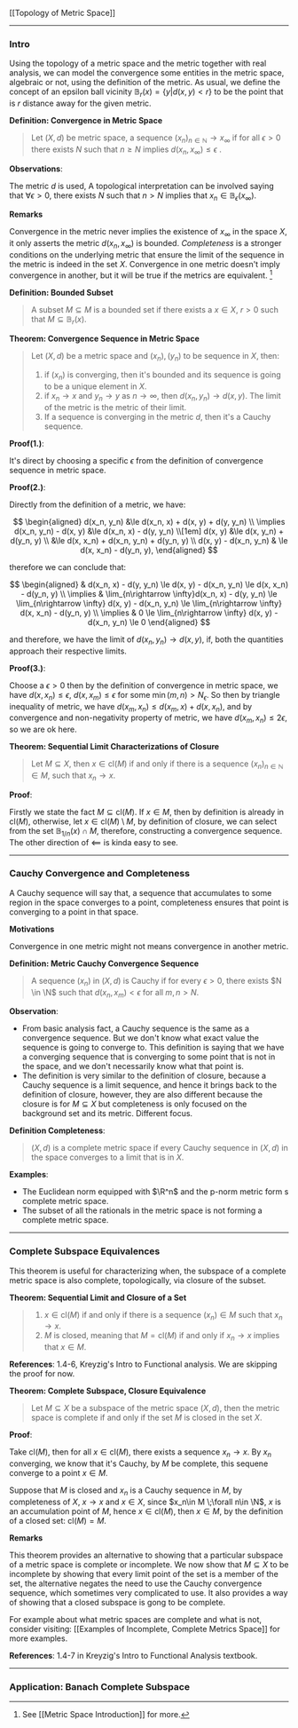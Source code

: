 [[Topology of Metric Space]]


---
### **Intro**
Using the topology of a metric space and the metric together with real analysis, we can model the convergence some entities in the metric space, algebraic or not, using the definition of the metric. As usual, we define the concept of an epsilon ball vicinity $\mathbb B_r(x) = \{y| d(x, y) < r\}$ to be the point that is $r$ distance away for the given metric. 

**Definition: Convergence in Metric Space**
> Let $(X, d)$ be metric space, a sequence $(x_n)_{n\in \mathbb N}\rightarrow x_\infty$ if for all $\epsilon > 0$ there exists $N$ such that $n\ge N$ implies $d(x_n, x_\infty)\le \epsilon$ . 

**Observations**: 

The metric $d$ is used, A topological interpretation can be involved saying that $\forall \epsilon > 0$, there exists $N$ such that $n > N$ implies that $x_n\in \mathbb B_\epsilon(x_\infty)$. 

**Remarks**

Convergence in the metric never implies the existence of $x_\infty$ in the space $X$, it only asserts the metric $d(x_n, x_\infty)$ is bounded. *Completeness* is a stronger conditions on the underlying metric that ensure the limit of the sequence in the metric is indeed in the set $X$. Convergence in one metric doesn't imply convergence in another, but it will be true if the metrics are equivalent. [^1]

[^1]: See [[Metric Space Introduction]] for more. 


**Definition: Bounded Subset**

> A subset $M\subseteq M$ is a bounded set if there exists a $x\in X$, $r > 0$ such that $M \subseteq\mathbb B_{r}(x)$. 

**Theorem: Convergence Sequence in Metric Space**

> Let $(X, d)$ be a metric space and $(x_n), (y_n)$ to be sequence in $X$, then: 
> 1. if $(x_n)$ is converging, then it's bounded and its sequence is going to be a unique element in $X$. 
> 2. if $x_n\rightarrow x$ and $y_n\rightarrow y$ as $n\rightarrow \infty$, then $d(x_n, y_n) \rightarrow d(x, y)$. The limit of the metric is the metric of their limit. 
> 3. If a sequence is converging in the metric $d$, then it's a Cauchy sequence.  

**Proof(1.)**: 

It's direct by choosing a specific $\epsilon$ from the definition of convergence sequence in metric space. 

**Proof(2.)**:

Directly from the definition of a metric, we have: 

$$
\begin{aligned}
    d(x_n, y_n) &\le d(x_n, x) + d(x, y) + d(y, y_n)
    \\
    \implies 
    d(x_n, y_n) - d(x, y) &\le 
    d(x_n, x) - d(y, y_n)
    \\[1em]
    d(x, y) &\le d(x, y_n) + d(y_n, y)
    \\
    &\le d(x, x_n) + d(x_n, y_n) + d(y_n, y)
    \\
    d(x, y) - d(x_n, y_n) & \le d(x, x_n) - d(y_n, y), 
\end{aligned}
$$

therefore we can conclude that: 

$$
\begin{aligned}
    & d(x_n, x) - d(y, y_n)
    \le d(x, y) - d(x_n, y_n) 
    \le d(x, x_n) - d(y_n, y)
    \\
    \implies & 
    \lim_{n\rightarrow \infty}d(x_n, x) - d(y, y_n)
    \le \lim_{n\rightarrow \infty} d(x, y) - d(x_n, y_n) 
    \le \lim_{n\rightarrow \infty} d(x, x_n) - d(y_n, y)
    \\
    \implies & 
    0
    \le \lim_{n\rightarrow \infty} d(x, y) - d(x_n, y_n) 
    \le 0
\end{aligned}
$$

and therefore, we have the limit of $d(x_n, y_n)\rightarrow d(x, y)$, if, both the quantities approach their respective limits. 

**Proof(3.)**: 

Choose a $\epsilon > 0$ then by the definition of convergence in metric space, we have $d(x, x_n)\le \epsilon$, $d(x, x_m) \le \epsilon$ for some $\min(m, n) > N_\epsilon$. So then by triangle inequality of metric, we have $d(x_m, x_n) \le d(x_m, x) + d(x, x_n)$, and by convergence and non-negativity property of metric, we have $d(x_m, x_n) \le 2 \epsilon$, so we are ok here. 

**Theorem: Sequential Limit Characterizations of Closure**
> Let $M\subseteq X$, then $x\in \text{cl}(M)$ if and only if there is a sequence $(x_n)_{n\in \mathbb N}\in M$, such that $x_n\rightarrow x$. 

**Proof**: 

Firstly we state the fact $M \subseteq \text{cl}(M)$. If $x\in M$, then by definition is already in $\text{cl}(M)$, otherwise, let $x\in \text{cl}(M)\setminus M$, by definition of closure, we can select from the set $\mathbb B_{1/n}(x)\cap M$, therefore, constructing a convergence sequence. The other direction of $\impliedby$ is kinda easy to see. 

---
### **Cauchy Convergence and Completeness**

A Cauchy sequence will say that, a sequence that accumulates to some region in the space converges to a point, completeness ensures that point is converging to a point in that space. 

**Motivations**

Convergence in one metric might not means convergence in another metric. 

**Definition: Metric Cauchy Convergence Sequence**

> A sequence $(x_n)$ in $(X, d)$ is Cauchy if for every $\epsilon > 0$, there exists $N \in \N$ such that $d(x_n, x_m) < \epsilon$ for all $m, n > N$. 

**Observation**: 

- From basic analysis fact, a Cauchy sequence is the same as a convergence sequence. But we don't know what exact value the sequence is going to converge to. This definition is saying that we have a converging sequence that is converging to some point that is not in the space, and we don't necessarily know what that point is. 
- The definition is very similar to the definition of closure, because a Cauchy sequence is a limit sequence, and hence it brings back to the definition of closure, however, they are also different because the closure is for $M\subseteq X$ but completeness is only focused on the background set and its metric. Different focus. 

**Definition Completeness**: 

> $(X, d)$ is a complete metric space if every Cauchy sequence in $(X, d)$ in the space converges to a limit that is in $X$. 


**Examples**: 

- The Euclidean norm equipped with $\R^n$ and the p-norm metric form s complete metric space. 
- The subset of all the rationals in the metric space is not forming a complete metric space. 


---
### **Complete Subspace Equivalences**

This theorem is useful for characterizing when, the subspace of a complete metric space is also complete, topologically, via closure of the subset. 

**Theorem: Sequential Limit and Closure of a Set**
> 1. $x\in \text{cl}(M)$ if and only if there is a sequence $(x_n)\in M$ such that $x_n\rightarrow x$. 
> 2. $M$ is closed, meaning that $M = \text{cl}(M)$ if and only if $x_n\rightarrow x$ implies that $x\in M$. 

**References**: 1.4-6, Kreyzig's Intro to Functional analysis. We are skipping the proof for now. 

**Theorem: Complete Subspace, Closure Equivalence**
> Let $M\subseteq X$ be a subspace of the metric space $(X, d)$, then the metric space is complete if and only if the set $M$ is closed in the set $X$.

**Proof**: 

Take $\text{cl}(M)$, then for all $x\in \text{cl}(M)$, there exists a sequence $x_n \rightarrow x$. By $x_n$ converging, we know that it's Cauchy, by $M$ be complete, this sequene converge to a point $x\in M$. 

Suppose that $M$ is closed and $x_n$ is a Cauchy sequence in $M$, by completeness of $X$, $x\rightarrow x$ and $x\in X$, since $x_n\in M \;\forall n\in \N$, $x$ is an accumulation point of $M$, hence $x\in \text{cl}(M)$, then $x\in M$, by the definition of a closed set: $\text{cl}(M) = M$. 


**Remarks**

This theorem provides an alternative to showing that a particular subspace of a metric space is complete or incomplete. We now show that $M\subseteq X$ to be incomplete by showing that every limit point of the set is a member of the set, the alternative negates the need to use the Cauchy convergence sequence, which sometimes very complicated to use. It also provides a way of showing that a closed subspace is gong to be complete. 

For example about what metric spaces are complete and what is not, consider visiting: [[Examples of Incomplete, Complete Metrics Space]] for more examples. 

**References**: 1.4-7 in Kreyzig's Intro to Functional Analysis textbook. 

---
### **Application: Banach Complete Subspace**



